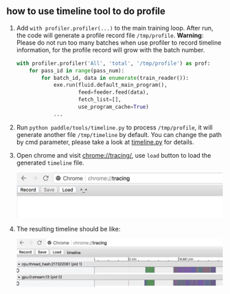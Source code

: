 ## how to use timeline tool to do profile

1. Add `with profiler.profiler(...)` to the main training loop. After run, the code will generate a profile record file `/tmp/profile`. **Warning**: Please do not run too many batches when use profiler to record timeline information, for the profile record will grow with the batch number.

	```python
	with profiler.profiler('All', 'total', '/tmp/profile') as prof:
	    for pass_id in range(pass_num):
	        for batch_id, data in enumerate(train_reader()):
	            exe.run(fluid.default_main_program(),
	                    feed=feeder.feed(data),
	                    fetch_list=[],
	                    use_program_cache=True)
	            ...
	```

1. Run `python paddle/tools/timeline.py` to process `/tmp/profile`, it will generate another
file `/tmp/timeline` by default. You can change the path by cmd parameter, please take a look at
[timeline.py](https://github.com/PaddlePaddle/Paddle/blob/develop/tools/timeline.py) for details.

1. Open chrome and visit <chrome://tracing/>, use `load` button to load the generated `timeline` file.

	![chrome tracing](./tracing.jpeg)

1. The resulting timeline should be like:


	![chrome timeline](./timeline.jpeg)
